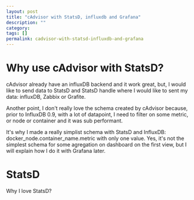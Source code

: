 ```yaml
---
layout: post
title: "cAdvisor with StatsD, influxdb and Grafana"
description: ""
category:
tags: []
permalink: cadvisor-with-statsd-influxdb-and-grafana
---
```

# Why use cAdvisor with StatsD?
cAdvisor already have an influxDB backend and it work great, but, I would like to send data to StatsD and StatsD handle where I would like to sent my data: influxDB, Zabbix or Grafite.

Another point, I don't really love the schema created by cAdvisor because, prior to InfluxDB 0.9, with a lot of datapoint, I need to filter on some metric, or node or container and it was sub performant.

It's why I made a really simplist schema with StatsD and InfluxDB:
docker_node.container_name.metric with only one value. Yes, it's not the simplest schema for some agregation on dashboard on the first view, but I will explain how I do it with Grafana later.

# StatsD
Why I love StatsD?
